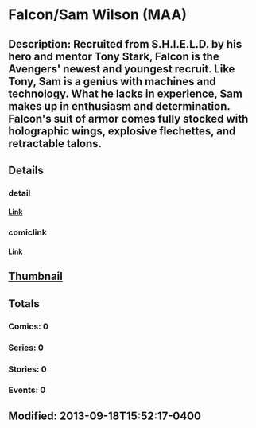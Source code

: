 # Falcon/Sam Wilson (MAA)
## Description: Recruited from S.H.I.E.L.D. by his hero and mentor Tony Stark, Falcon is the Avengers' newest and youngest recruit. Like Tony, Sam is a genius with machines and technology. What he lacks in experience, Sam makes up in enthusiasm and determination. Falcon's suit of armor comes fully stocked with holographic wings, explosive flechettes, and retractable talons.
## Details
### detail
#### [Link](http://marvel.com/characters/18/falcon?utm_campaign=apiRef&utm_source=225578a89fc76f3d20fbffda5d17a88d)
### comiclink
#### [Link](http://marvel.com/comics/characters/1017110/falconsam_wilson_maa?utm_campaign=apiRef&utm_source=225578a89fc76f3d20fbffda5d17a88d)
## [Thumbnail](http://i.annihil.us/u/prod/marvel/i/mg/3/10/523219c347dd1.jpg)
## Totals
### Comics: 0
### Series: 0
### Stories: 0
### Events: 0
## Modified: 2013-09-18T15:52:17-0400